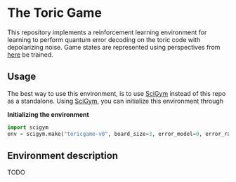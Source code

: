 # The Toric Game

This repository implements a reinforcement learning environment for learning to
perform quantum error decoding on the toric code with depolarizing noise.
Game states are represented using perspectives from [here](arxiv.org)
be trained.

## Usage
The best way to use this environment, is to use [SciGym](https://github.com/hendrikpn/scigym) instead of this repo as a standalone.
Using [SciGym](https://github.com/hendrikpn/scigym), you can initialize this environment through

**Initializing the environment**
```python
import scigym
env = scigym.make("toricgame-v0", board_size=3, error_model=0, error_rate = 0.05)
```

## Environment description
TODO
